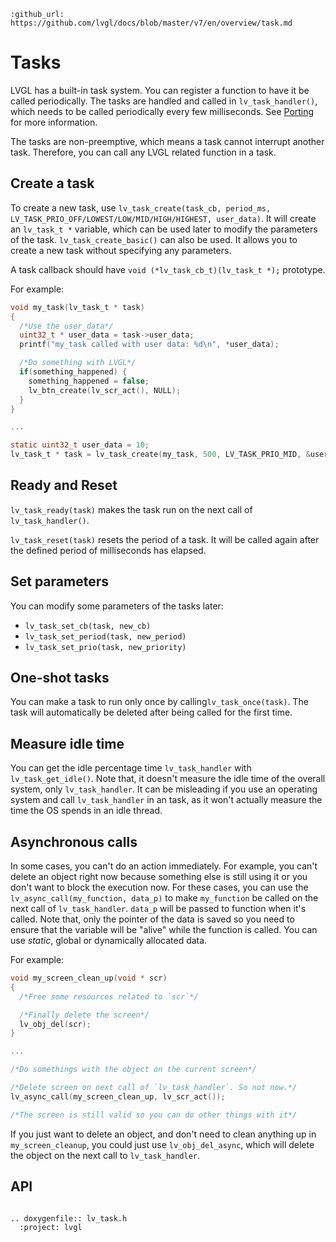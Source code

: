 ```eval_rst
:github_url: https://github.com/lvgl/docs/blob/master/v7/en/overview/task.md
```
# Tasks

LVGL has a built-in task system. You can register a function to have it be called periodically. The tasks are handled and called in `lv_task_handler()`, which needs to be called periodically every few milliseconds.
See [Porting](/porting/task-handler) for more information.

The tasks are non-preemptive, which means a task cannot interrupt another task. Therefore, you can call any LVGL related function in a task.


## Create a task
To create a new task, use `lv_task_create(task_cb, period_ms, LV_TASK_PRIO_OFF/LOWEST/LOW/MID/HIGH/HIGHEST, user_data)`. It will create an `lv_task_t *` variable, which can be used later to modify the parameters of the task.
`lv_task_create_basic()` can also be used. It allows you to create a new task without specifying any parameters.

A task callback should have `void (*lv_task_cb_t)(lv_task_t *);` prototype.

For example:
```c
void my_task(lv_task_t * task)
{
  /*Use the user_data*/
  uint32_t * user_data = task->user_data;
  printf("my_task called with user data: %d\n", *user_data);

  /*Do something with LVGL*/
  if(something_happened) {
    something_happened = false;
    lv_btn_create(lv_scr_act(), NULL);
  }
}

...

static uint32_t user_data = 10;
lv_task_t * task = lv_task_create(my_task, 500, LV_TASK_PRIO_MID, &user_data);

```

## Ready and Reset

`lv_task_ready(task)` makes the task run on the next call of `lv_task_handler()`.

`lv_task_reset(task)` resets the period of a task. It will be called again after the defined period of milliseconds has elapsed.


## Set parameters
You can modify some parameters of the tasks later:
- `lv_task_set_cb(task, new_cb)`
- `lv_task_set_period(task, new_period)`
- `lv_task_set_prio(task, new_priority)`

## One-shot tasks

You can make a task to run only once by calling`lv_task_once(task)`. The task will automatically be deleted after being called for the first time.


## Measure idle time

You can get the idle percentage time `lv_task_handler` with `lv_task_get_idle()`. Note that, it doesn't measure the idle time of the overall system, only `lv_task_handler`.
It can be misleading if you use an operating system and call `lv_task_handler` in an  task, as it won't actually measure the time the OS spends in an idle thread.

## Asynchronous calls

In some cases, you can't do an action immediately. For example, you can't delete an object right now because something else is still using it or you don't want to block the execution now.
For these cases, you can use the `lv_async_call(my_function, data_p)` to make `my_function` be called on the next call of `lv_task_handler`. `data_p` will be passed to function when it's called.
Note that, only the pointer of the data is saved so you need to ensure that the variable will be "alive" while the function is called. You can use *static*, global or dynamically allocated data.

For example:
```c
void my_screen_clean_up(void * scr)
{
  /*Free some resources related to `scr`*/

  /*Finally delete the screen*/
  lv_obj_del(scr);  
}

...

/*Do somethings with the object on the current screen*/

/*Delete screen on next call of `lv_task_handler`. So not now.*/
lv_async_call(my_screen_clean_up, lv_scr_act());

/*The screen is still valid so you can do other things with it*/

```

If you just want to delete an object, and don't need to clean anything up in `my_screen_cleanup`, you could just use `lv_obj_del_async`, which will delete the object on the next call to `lv_task_handler`.

## API

```eval_rst

.. doxygenfile:: lv_task.h
  :project: lvgl

```
